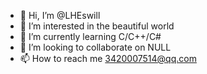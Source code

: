 - 👋 Hi, I’m @LHEswill
- 👀 I’m interested in the beautiful world
- 🌱 I’m currently learning C/C++/C#
- 💞️ I’m looking to collaborate on NULL
- 📫 How to reach me 3420007514@qq.com

<!---
LHEswill/LHEswill is a ✨ special ✨ repository because its `README.md` (this file) appears on your GitHub profile.
You can click the Preview link to take a look at your changes.
--->
